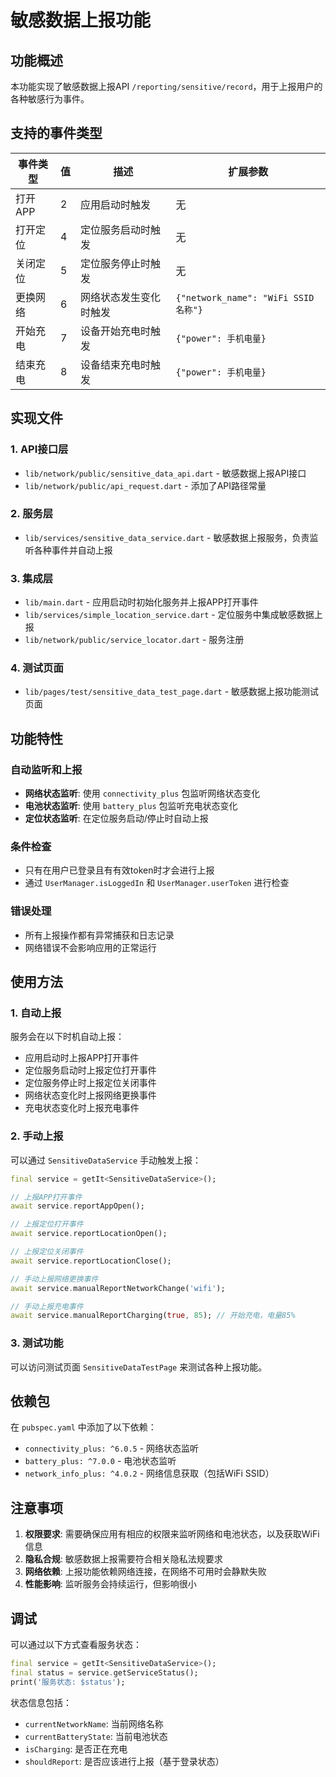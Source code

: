 # 敏感数据上报功能

## 功能概述

本功能实现了敏感数据上报API `/reporting/sensitive/record`，用于上报用户的各种敏感行为事件。

## 支持的事件类型

| 事件类型 | 值 | 描述 | 扩展参数 |
|---------|---|------|---------|
| 打开APP | 2 | 应用启动时触发 | 无 |
| 打开定位 | 4 | 定位服务启动时触发 | 无 |
| 关闭定位 | 5 | 定位服务停止时触发 | 无 |
| 更换网络 | 6 | 网络状态发生变化时触发 | `{"network_name": "WiFi SSID名称"}` |
| 开始充电 | 7 | 设备开始充电时触发 | `{"power": 手机电量}` |
| 结束充电 | 8 | 设备结束充电时触发 | `{"power": 手机电量}` |

## 实现文件

### 1. API接口层
- `lib/network/public/sensitive_data_api.dart` - 敏感数据上报API接口
- `lib/network/public/api_request.dart` - 添加了API路径常量

### 2. 服务层
- `lib/services/sensitive_data_service.dart` - 敏感数据上报服务，负责监听各种事件并自动上报

### 3. 集成层
- `lib/main.dart` - 应用启动时初始化服务并上报APP打开事件
- `lib/services/simple_location_service.dart` - 定位服务中集成敏感数据上报
- `lib/network/public/service_locator.dart` - 服务注册

### 4. 测试页面
- `lib/pages/test/sensitive_data_test_page.dart` - 敏感数据上报功能测试页面

## 功能特性

### 自动监听和上报
- **网络状态监听**: 使用 `connectivity_plus` 包监听网络状态变化
- **电池状态监听**: 使用 `battery_plus` 包监听充电状态变化
- **定位状态监听**: 在定位服务启动/停止时自动上报

### 条件检查
- 只有在用户已登录且有有效token时才会进行上报
- 通过 `UserManager.isLoggedIn` 和 `UserManager.userToken` 进行检查

### 错误处理
- 所有上报操作都有异常捕获和日志记录
- 网络错误不会影响应用的正常运行

## 使用方法

### 1. 自动上报
服务会在以下时机自动上报：
- 应用启动时上报APP打开事件
- 定位服务启动时上报定位打开事件
- 定位服务停止时上报定位关闭事件
- 网络状态变化时上报网络更换事件
- 充电状态变化时上报充电事件

### 2. 手动上报
可以通过 `SensitiveDataService` 手动触发上报：

```dart
final service = getIt<SensitiveDataService>();

// 上报APP打开事件
await service.reportAppOpen();

// 上报定位打开事件
await service.reportLocationOpen();

// 上报定位关闭事件
await service.reportLocationClose();

// 手动上报网络更换事件
await service.manualReportNetworkChange('wifi');

// 手动上报充电事件
await service.manualReportCharging(true, 85); // 开始充电，电量85%
```

### 3. 测试功能
可以访问测试页面 `SensitiveDataTestPage` 来测试各种上报功能。

## 依赖包

在 `pubspec.yaml` 中添加了以下依赖：
- `connectivity_plus: ^6.0.5` - 网络状态监听
- `battery_plus: ^7.0.0` - 电池状态监听
- `network_info_plus: ^4.0.2` - 网络信息获取（包括WiFi SSID）

## 注意事项

1. **权限要求**: 需要确保应用有相应的权限来监听网络和电池状态，以及获取WiFi信息
2. **隐私合规**: 敏感数据上报需要符合相关隐私法规要求
3. **网络依赖**: 上报功能依赖网络连接，在网络不可用时会静默失败
4. **性能影响**: 监听服务会持续运行，但影响很小

## 调试

可以通过以下方式查看服务状态：

```dart
final service = getIt<SensitiveDataService>();
final status = service.getServiceStatus();
print('服务状态: $status');
```

状态信息包括：
- `currentNetworkName`: 当前网络名称
- `currentBatteryState`: 当前电池状态
- `isCharging`: 是否正在充电
- `shouldReport`: 是否应该进行上报（基于登录状态）
